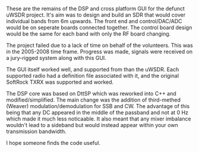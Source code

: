 These are the remains of the DSP and cross platform GUI for the defunct uWSDR project. It's aim was to design and build an SDR that would cover individual bands from 6m upwards. The front end and control/DAC/ADC would be on seperate boards connected together. The control board design would be the same  for each band with only the RF board changing.

The project failed due to a lack of time on behalf of the volunteers. This was in the 2005-2008 time frame. Progress was made, signals were received on a jury-rigged system along with this GUI.

The GUI itself worked well, and supported from than the uWSDR. Each supported radio had a definition file associated with it, and the original SoftRock TXRX was supported and worked.

The DSP core was based on DttSP which was reworked into C++ and modified/simplified. The main change was the addition of third-methed (Weaver) modulation/demodulation for SSB and CW. The advantage of this being that any DC appeared in the middle of the passband and not at 0 Hz which made it much less noticaable. It also meant that any mixer imbalance wouldn't lead to a sideband but would instead appear within your own transmission bandwidth.

I hope someone finds the code useful.
